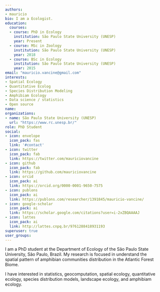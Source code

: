 ```yaml
---
authors:
- mauricio
bio: I am a Ecologist.
education:
  courses:
  - course: PhD in Ecology
    institution: São Paulo State University (UNESP)
    year: Present
  - course: MSc in Zoology
    institution: São Paulo State University (UNESP)
    year: 2018
  - course: BSc in Ecology
    institution: São Paulo State University (UNESP)
    year: 2015
email: "mauricio.vancine@gmail.com"
interests:
- Spatial Ecology
- Quantitative Ecolog
- Species Distribution Modeling
- Amphibiam Ecology
- Data science / statistics
- Open source
name:
organizations:
- name: São Paulo State University (UNESP)
  url: "https://www.rc.unesp.br/"
role: PhD Student
social:
- icon: envelope
  icon_pack: fas
  link: '#contact'
- icon: twitter
  icon_pack: fab
  link: https://twitter.com/mauriciovancine
- icon: github
  icon_pack: fab
  link: https://github.com/mauriciovancine
- icon: orcid
  icon_pack: ai
  link: https://orcid.org/0000-0001-9650-7575
- icon: publons
  icon_pack: ai
  link: https://publons.com/researcher/1391845/mauricio-vancine/
- icon: google-scholar
  icon_pack: ai
  link: https://scholar.google.com/citations?user=i-2xZBQAAAAJ
- icon: lattes
  icon_pack: ai
  link: http://lattes.cnpq.br/9761288418931193
superuser: true
user_groups:
---
```


I am a PhD student at the Department of Ecology of the São Paulo State University, São Paulo, Brazil. My research is focused in understand the spatial pattern of amphibian communities distribution in the Atlantic Forest Biome.

I have interested in statistics, geocomputation, spatial ecology, quantitative ecology, species distribution models, landscape ecology, and amphibiam ecology.